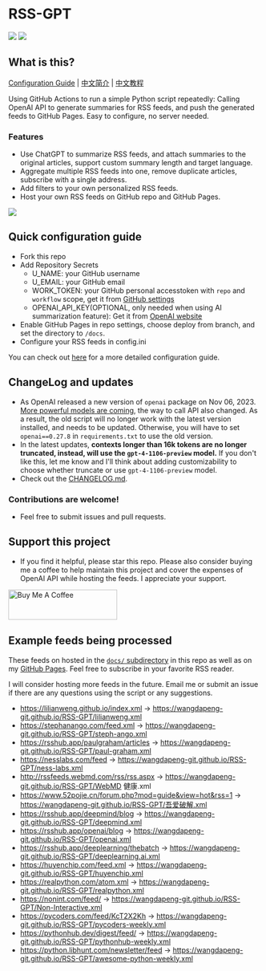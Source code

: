 # RSS-GPT

[![](https://img.shields.io/github/last-commit/yinan-c/RSS-GPT/main?label=feeds%20refreshed)](https://yinan-c.github.io/RSS-GPT/)
[![](https://img.shields.io/github/license/yinan-c/RSS-GPT)](https://github.com/yinan-c/RSS-GPT/blob/master/LICENSE)


## What is this?

[Configuration Guide](https://yinan-c.github.io/rss-gpt-manual-en.html) | [中文简介](README-zh.md) | [中文教程](https://yinan-c.github.io/rss-gpt-manual-zh.html)

Using GitHub Actions to run a simple Python script repeatedly: Calling OpenAI API to generate summaries for RSS feeds, and push the generated feeds to GitHub Pages. Easy to configure, no server needed.

### Features

- Use ChatGPT to summarize RSS feeds, and attach summaries to the original articles, support custom summary length and target language.
- Aggregate multiple RSS feeds into one, remove duplicate articles, subscribe with a single address.
- Add filters to your own personalized RSS feeds.
- Host your own RSS feeds on GitHub repo and GitHub Pages.

![](https://i.imgur.com/7darABv.jpg)

## Quick configuration guide

- Fork this repo
- Add Repository Secrets
    - U_NAME: your GitHub username
    - U_EMAIL: your GitHub email
    - WORK_TOKEN: your GitHub personal accesstoken with `repo` and `workflow` scope, get it from [GitHub settings](https://github.com/settings/tokens/new)
    - OPENAI_API_KEY(OPTIONAL, only needed when using AI summarization feature): Get it from [OpenAI website](https://platform.openai.com/account/api-keys)
- Enable GitHub Pages in repo settings, choose deploy from branch, and set the directory to `/docs`.
- Configure your RSS feeds in config.ini

You can check out [here](https://yinan-c.github.io/rss-gpt-manual-en.html) for a more detailed configuration guide.

## ChangeLog and updates

- As OpenAI released a new version of `openai` package on Nov 06, 2023.  [More powerful models are coming](https://openai.com/blog/new-models-and-developer-products-announced-at-devday), the way to call API also changed. As a result, the old script will no longer work with the latest version installed, and needs to be updated. Otherwise, you will have to set `openai==0.27.8` in `requirements.txt` to use the old version.
-  In the latest updates, **contexts longer than 16k tokens are no longer truncated, instead, will use the `gpt-4-1106-preview` model.** If you don't like this, let me know and I'll think about adding customizability to choose whether truncate or use `gpt-4-1106-preview` model.
- Check out the [CHANGELOG.md](CHANGELOG.md).

### Contributions are welcome!

- Feel free to submit issues and pull requests.

## Support this project

- If you find it helpful, please star this repo. Please also consider buying me a coffee to help maintain this project and cover the expenses of OpenAI API while hosting the feeds. I appreciate your support.

<a href="https://www.buymeacoffee.com/yinan" target="_blank"><img src="https://cdn.buymeacoffee.com/buttons/v2/default-yellow.png" alt="Buy Me A Coffee" style="height: 60px !important;width: 217px !important;" ></a>

## Example feeds being processed

These feeds on hosted in the [`docs/` subdirectory](https://github.com/yinan-c/RSS-GPT/tree/main/docs) in this repo as well as on my [GitHub Pages](https://yinan-c.github.io/RSS-GPT/). Feel free to subscribe in your favorite RSS reader.

I will consider hosting more feeds in the future. Email me or submit an issue if there are any questions using the script or any suggestions.

- https://lilianweng.github.io/index.xml -> https://wangdapeng-git.github.io/RSS-GPT/lilianweng.xml
- https://stephanango.com/feed.xml -> https://wangdapeng-git.github.io/RSS-GPT/steph-ango.xml
- https://rsshub.app/paulgraham/articles -> https://wangdapeng-git.github.io/RSS-GPT/paul-graham.xml
- https://nesslabs.com/feed -> https://wangdapeng-git.github.io/RSS-GPT/ness-labs.xml
- http://rssfeeds.webmd.com/rss/rss.aspx -> https://wangdapeng-git.github.io/RSS-GPT/WebMD 健康.xml
- https://www.52pojie.cn/forum.php?mod=guide&view=hot&rss=1 -> https://wangdapeng-git.github.io/RSS-GPT/吾爱破解.xml
- https://rsshub.app/deepmind/blog -> https://wangdapeng-git.github.io/RSS-GPT/deepmind.xml
- https://rsshub.app/openai/blog -> https://wangdapeng-git.github.io/RSS-GPT/openai.xml
- https://rsshub.app/deeplearning/thebatch -> https://wangdapeng-git.github.io/RSS-GPT/deeplearning.ai.xml
- https://huyenchip.com/feed.xml -> https://wangdapeng-git.github.io/RSS-GPT/huyenchip.xml
- https://realpython.com/atom.xml -> https://wangdapeng-git.github.io/RSS-GPT/realpython.xml
- https://nonint.com/feed/ -> https://wangdapeng-git.github.io/RSS-GPT/Non-Interactive.xml
- https://pycoders.com/feed/KcT2X2Kh -> https://wangdapeng-git.github.io/RSS-GPT/pycoders-weekly.xml
- https://pythonhub.dev/digest/feed/ -> https://wangdapeng-git.github.io/RSS-GPT/pythonhub-weekly.xml
- https://python.libhunt.com/newsletter/feed -> https://wangdapeng-git.github.io/RSS-GPT/awesome-python-weekly.xml
